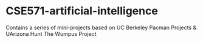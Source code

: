 # CSE571-artificial-intelligence
Contains a series of mini-projects based on UC Berkeley Pacman Projects &amp; UArizona Hunt The Wumpus Project
